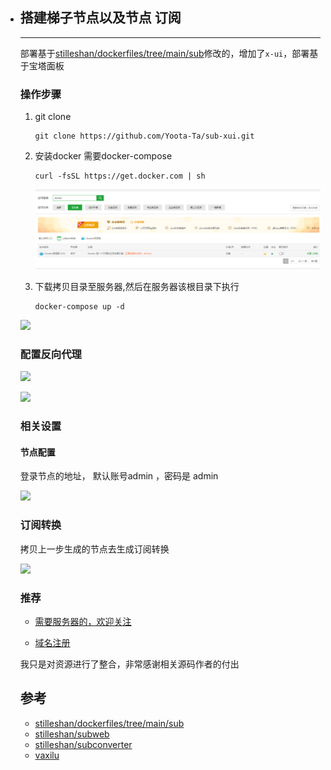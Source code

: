 - ## 搭建梯子节点以及节点 订阅

  ---

  部署基于[stilleshan/dockerfiles/tree/main/sub](https://github.com/stilleshan/dockerfiles/tree/main/sub)修改的，增加了`x-ui`，部署基于宝塔面板

  ### 操作步骤

  1. git clone 

     ```
     git clone https://github.com/Yoota-Ta/sub-xui.git
     ```

     

  2. 安装docker 需要docker-compose

     ```
     curl -fsSL https://get.docker.com | sh
     ```

     ![](./img/07.png)

  3. 下载拷贝目录至服务器,然后在服务器该根目录下执行

     ```
     docker-compose up -d
     ```

  ![](F:\下载\sub-xui_RjcRJr\img\06.png)

  ### 配置反向代理

  ![](F:\下载\sub-xui_RjcRJr\img\02.png)

  

  ![](F:\下载\sub-xui_RjcRJr\img\03.png)

  ### 相关设置

  #### 节点配置 

  登录节点的地址， 默认账号admin ，密码是 admin 

  ![](F:\下载\sub-xui_RjcRJr\img\04.png)

  ### 订阅转换

  拷贝上一步生成的节点去生成订阅转换 

  ![](F:\下载\sub-xui_RjcRJr\img\05.png)

  

  ### 推荐

  - [需要服务器的，欢迎关注](https://www.xwhoo.info)

  - [域名注册](https://www.godaddy.com/)

  

  我只是对资源进行了整合，非常感谢相关源码作者的付出

  ## 参考

  - [stilleshan/dockerfiles/tree/main/sub](https://github.com/stilleshan/dockerfiles/tree/main/sub)
  - [stilleshan/subweb](https://github.com/stilleshan/subweb)
  - [stilleshan/subconverter](https://github.com/stilleshan/dockerfiles/tree/main/sub)
  - [vaxilu](https://github.com/vaxilu)
